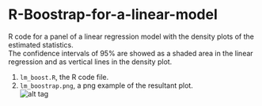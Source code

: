 # R-Boostrap-for-a-linear-model  
R code for a panel of a linear regression model with the density plots of the estimated statistics.  
The confidence intervals of 95% are showed as a shaded area in the linear regression and as vertical lines in the density plot.  
  
1. `lm_boost.R`, the R code file.  
2. `lm_boostrap.png`, a png example of the resultant plot.  
![alt tag](https://github.com/rcruces/R-Boostrap-for-a-linear-model/blob/master/lm_boostrap.png)
